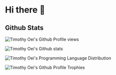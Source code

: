 # Hi there 👋


## Github Stats
<!-- Profile Views: https://github.com/antonkomarev/github-profile-views-counter -->
![Timothy Oei's Github Profile views](https://komarev.com/ghpvc/?username=timothyoei)

<!-- Github Stats: https://github.com/anuraghazra/github-readme-stats -->
![Timothy Oei's Github stats](https://github-readme-stats.vercel.app/api?username=timothyoei&count_private=true&show_icons=true&theme=transparent&hide_border=true)

<!-- Language Distribution: https://github.com/anuraghazra/github-readme-stats -->
![Timothy Oei's Programming Language Distribution](https://github-readme-stats.vercel.app/api/top-langs/?username=anuraghazra&layout=compact&theme=transparent&hide_border=true)

<!-- Github Profile Trophies: https://github.com/ryo-ma/github-profile-trophy -->
![Timothy Oei's Github Profile Trophies](https://github-profile-trophy.vercel.app/?username=timothyoei&theme=transparent&column=-1&no-bg=true&no-frame=true)

<!--
**timothyoei/timothyoei** is a ✨ _special_ ✨ repository because its `README.md` (this file) appears on your GitHub profile.

Here are some ideas to get you started:

- 🔭 I’m currently working on ...
- 🌱 I’m currently learning ...
- 👯 I’m looking to collaborate on ...
- 🤔 I’m looking for help with ...
- 💬 Ask me about ...
- 📫 How to reach me: ...
- 😄 Pronouns: ...
- ⚡ Fun fact: ...
-->
